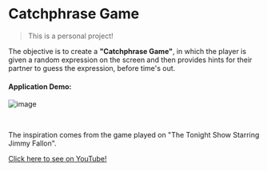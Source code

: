 # Catchphrase Game

> This is a personal project! 

<p>
The objective is to create a <strong>"Catchphrase Game"</strong>, in which the player is given a random expression on the screen and then provides hints for their partner to guess the expression, before time's out.
</p>

#### Application Demo:
 ![image](https://cdn-icons-png.flaticon.com/128/2914/2914192.png)

<br />

The inspiration comes from the game played on "The Tonight Show Starring Jimmy Fallon".

<p>
  <a href="https://www.youtube.com/playlist?list=PLykzf464sU9_6d0zR4E2of1z6nFNwJqhr" target="_blank">
    Click here to see on YouTube!
  </a>
</p>
